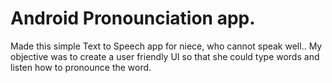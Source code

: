 # Android Pronounciation app.

Made this simple Text to Speech app for niece, who cannot speak well..
My objective was to create a user friendly UI so that she could type words and listen how to pronounce the word.

